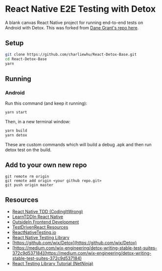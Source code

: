 # React Native E2E Testing with Detox

A blank canvas React Native project for running end-to-end tests on Android with Detox. This was forked from [Dane Grant's repo here](https://github.com/danecando/JSM-Detox).


## Setup

```bash
git clone https://github.com/charliewhu/React-Detox-Base.git
cd React-Detox-Base
yarn
```

## Running

### Android

Run this command (and keep it running):

```bash
yarn start
```

Then, in a new terminal window:

```bash
yarn build
yarn detox
```
These are custom commands which will build a debug .apk and then run detox test on the build.

## Add to your own new repo

```
git remote rm origin 
git remote add origin <your github repo.git>
git push origin master
```

## Resources

- [React Native TDD (CodingItWrong)](https://www.youtube.com/playlist?list=PLXXnezSEtvNPZroRdvjhEVzOhURl572Lf)
- [LearnTDDIn React Native](https://learntdd.in/react-native/)
- [OutsideIn Frontend Development](https://outsidein.dev/)
- [TestDrivenReact Resources](https://testdrivenreact.com/docs/resources/)
- [ReactNativeTesting.io](https://reactnativetesting.io/)
- [React Native Testing Library](https://callstack.github.io/react-native-testing-library/)
- [https://github.com/wix/Detox](https://github.com/wix/Detox)
- [https://medium.com/wix-engineering/detox-writing-stable-test-suites-372c9d537184](https://medium.com/wix-engineering/detox-writing-stable-test-suites-372c9d537184)
- [React Testing Library Tutorial (NetNinja)](https://www.youtube.com/playlist?list=PL4cUxeGkcC9gm4_-5UsNmLqMosM-dzuvQ)
